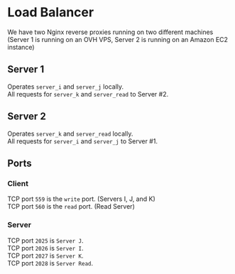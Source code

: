 # Load Balancer

We have two Nginx reverse proxies running on two different machines (Server 1 is running on an OVH VPS, Server 2 is running on an Amazon EC2 instance)

## Server 1

Operates `server_i` and `server_j` locally.  
All requests for `server_k` and `server_read` to Server #2.

## Server 2

Operates `server_k` and `server_read` locally.  
All requests for `server_i` and `server_j` to Server #1.

## Ports

### Client

TCP port `559` is the `write` port. (Servers I, J, and K)  
TCP port `560` is the `read` port. (Read Server)

### Server

TCP port `2025` is `Server J`.  
TCP port `2026` is `Server I`.  
TCP port `2027` is `Server K`.  
TCP port `2028` is `Server Read`.
